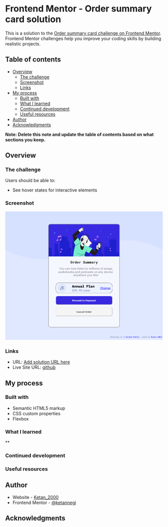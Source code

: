 # Frontend Mentor - Order summary card solution

This is a solution to the [Order summary card challenge on Frontend Mentor](https://www.frontendmentor.io/challenges/order-summary-component-QlPmajDUj). Frontend Mentor challenges help you improve your coding skills by building realistic projects.

## Table of contents

- [Overview](#overview)
  - [The challenge](#the-challenge)
  - [Screenshot](#screenshot)
  - [Links](#links)
- [My process](#my-process)
  - [Built with](#built-with)
  - [What I learned](#what-i-learned)
  - [Continued development](#continued-development)
  - [Useful resources](#useful-resources)
- [Author](#author)
- [Acknowledgments](#acknowledgments)

**Note: Delete this note and update the table of contents based on what sections you keep.**

## Overview

### The challenge

Users should be able to:

- See hover states for interactive elements

### Screenshot

![](./images/screenshot.png)

### Links
-  URL: [Add solution URL here](https://your-solution-url.com)
- Live Site URL: [github]( https://ketannegi.github.io/mentor-order-summary-component/)

## My process

### Built with

- Semantic HTML5 markup
- CSS custom properties
- Flexbox

### What I learned

\*\*

### Continued development

### Useful resources

## Author

- Website - [Ketan_2000](https://github.com/ketannegi/mentor-order-summary-component.git)
- Frontend Mentor - [@ketannegi](https://www.frontendmentor.io/profile/ketannegi)

## Acknowledgments
